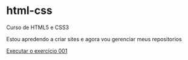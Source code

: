 # html-css
 Curso de HTML5 e CSS3

 Estou apredendo a criar sites e agora vou gerenciar meus repositorios

 <a href="https://dayanaquispe.github.io/html-css/exercicios/ex001/index.html">Executar o exercício 001</a>